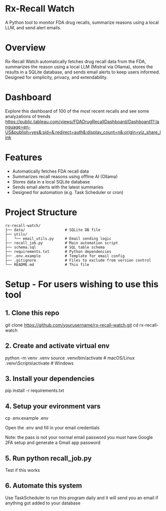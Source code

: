 # Rx-Recall Watch

A Python tool to monitor FDA drug recalls, summarize reasons using a local LLM, and send alert emails.

# Overview
Rx-Recall Watch automatically fetches drug recall data from the FDA, summarizes the reason using a local LLM (Mistral via Ollama), stores the results in a SQLite database, and sends email alerts to keep users informed. Designed for simplicity, privacy, and extendability.

# Dashboard 
Explore this dashboard of 100 of the most recent recalls and see some analyzations of trends
https://public.tableau.com/views/FDADrugRecallDashboard/Dashboard1?:language=en-US&publish=yes&:sid=&:redirect=auth&:display_count=n&:origin=viz_share_link

# Features
- Automatically fetches FDA recall data
- Summarizes recall reasons using offline AI (Ollama)
- Stores data in a local SQLite database
- Sends email alerts with the latest summaries
- Designed for automation (e.g. Task Scheduler or cron)

# Project Structure
```
rx-recall-watch/
├── data/                  # SQLite DB file 
├── utils/
│   └── email_utils.py     # Email sending logic
├── recall_job.py          # Main automation script
├── schema.sql             # SQL table schema
├── requirements.txt       # Python dependencies
├── .env.example           # Template for email config
├── .gitignore             # Files to exclude from version control
└── README.md              # This file
```

# Setup - For users wishing to use this tool

## 1. Clone this repo

git clone https://github.com/yourusername/rx-recall-watch.git
cd rx-recall-watch

## 2. Create and activate virtual env
python -m venv .venv
source .venv/bin/activate       # macOS/Linux
.venv\Scripts\activate          # Windows

## 3. Install your dependencies
pip install -r requirements.txt

## 4. Setup your evironment vars
cp .env.example .env

Open the .env and fill in your email credentials

Note: the pass is not your normal email password you must have Google 2FA setup and generate a Gmail app password

## 5. Run python recall_job.py
Test if this works

## 6. Automate this system
Use TaskScheduler to run this program daily and it will send you an email if anything got added to your database
